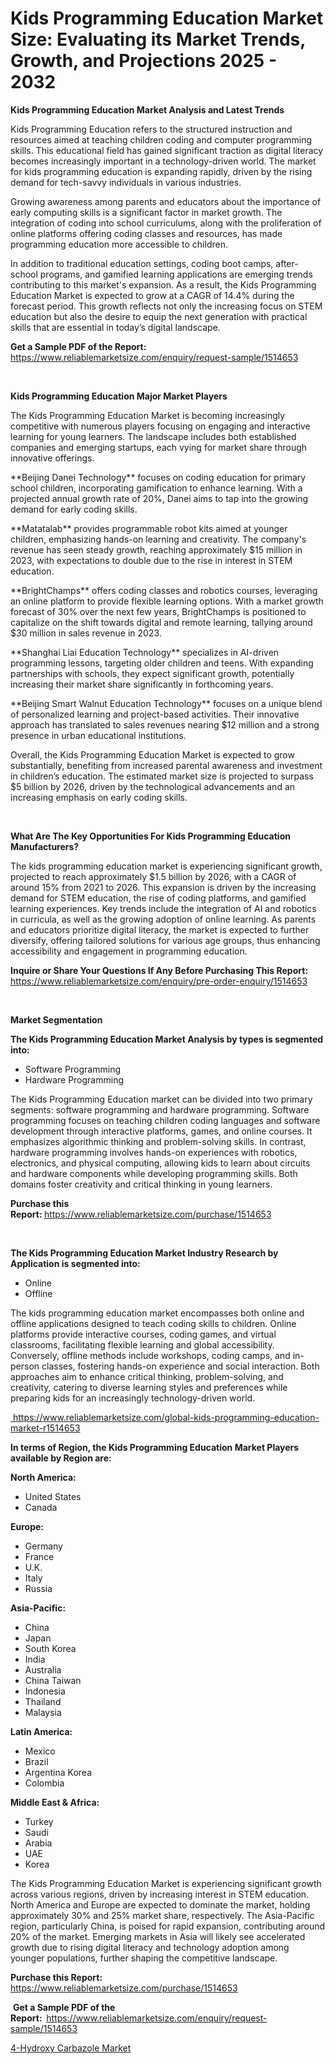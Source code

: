 <p><h1>Kids Programming Education Market Size: Evaluating its Market Trends, Growth, and Projections 2025 - 2032</h1></p><p><strong>Kids Programming Education Market Analysis and Latest Trends</strong></p>
<p><p>Kids Programming Education refers to the structured instruction and resources aimed at teaching children coding and computer programming skills. This educational field has gained significant traction as digital literacy becomes increasingly important in a technology-driven world. The market for kids programming education is expanding rapidly, driven by the rising demand for tech-savvy individuals in various industries. </p><p>Growing awareness among parents and educators about the importance of early computing skills is a significant factor in market growth. The integration of coding into school curriculums, along with the proliferation of online platforms offering coding classes and resources, has made programming education more accessible to children. </p><p>In addition to traditional education settings, coding boot camps, after-school programs, and gamified learning applications are emerging trends contributing to this market's expansion. As a result, the Kids Programming Education Market is expected to grow at a CAGR of 14.4% during the forecast period. This growth reflects not only the increasing focus on STEM education but also the desire to equip the next generation with practical skills that are essential in today’s digital landscape.</p></p>
<p><strong>Get a Sample PDF of the Report:&nbsp;</strong> <a href="https://www.reliablemarketsize.com/enquiry/request-sample/1514653?utm_campaign=1952&utm_medium=2&utm_source=Github&utm_content=ia&utm_term=17012025&utm_id=kids-programming-education">https://www.reliablemarketsize.com/enquiry/request-sample/1514653</a></p>
<p>&nbsp;</p>
<p><strong>Kids Programming Education Major Market Players</strong></p>
<p><p>The Kids Programming Education Market is becoming increasingly competitive with numerous players focusing on engaging and interactive learning for young learners. The landscape includes both established companies and emerging startups, each vying for market share through innovative offerings.</p><p>**Beijing Danei Technology** focuses on coding education for primary school children, incorporating gamification to enhance learning. With a projected annual growth rate of 20%, Danei aims to tap into the growing demand for early coding skills.</p><p>**Matatalab** provides programmable robot kits aimed at younger children, emphasizing hands-on learning and creativity. The company's revenue has seen steady growth, reaching approximately $15 million in 2023, with expectations to double due to the rise in interest in STEM education.</p><p>**BrightChamps** offers coding classes and robotics courses, leveraging an online platform to provide flexible learning options. With a market growth forecast of 30% over the next few years, BrightChamps is positioned to capitalize on the shift towards digital and remote learning, tallying around $30 million in sales revenue in 2023.</p><p>**Shanghai Liai Education Technology** specializes in AI-driven programming lessons, targeting older children and teens. With expanding partnerships with schools, they expect significant growth, potentially increasing their market share significantly in forthcoming years.</p><p>**Beijing Smart Walnut Education Technology** focuses on a unique blend of personalized learning and project-based activities. Their innovative approach has translated to sales revenues nearing $12 million and a strong presence in urban educational institutions.</p><p>Overall, the Kids Programming Education Market is expected to grow substantially, benefiting from increased parental awareness and investment in children’s education. The estimated market size is projected to surpass $5 billion by 2026, driven by the technological advancements and an increasing emphasis on early coding skills.</p></p>
<p>&nbsp;</p>
<p><strong>What Are The Key Opportunities For Kids Programming Education Manufacturers?</strong></p>
<p><p>The kids programming education market is experiencing significant growth, projected to reach approximately $1.5 billion by 2026, with a CAGR of around 15% from 2021 to 2026. This expansion is driven by the increasing demand for STEM education, the rise of coding platforms, and gamified learning experiences. Key trends include the integration of AI and robotics in curricula, as well as the growing adoption of online learning. As parents and educators prioritize digital literacy, the market is expected to further diversify, offering tailored solutions for various age groups, thus enhancing accessibility and engagement in programming education.</p></p>
<p><strong>Inquire or Share Your Questions If Any Before Purchasing This Report:</strong> <a href="https://www.reliablemarketsize.com/enquiry/pre-order-enquiry/1514653?utm_campaign=1952&utm_medium=2&utm_source=Github&utm_content=ia&utm_term=17012025&utm_id=kids-programming-education">https://www.reliablemarketsize.com/enquiry/pre-order-enquiry/1514653</a></p>
<p>&nbsp;</p>
<p><strong>Market Segmentation</strong></p>
<p><strong>The Kids Programming Education Market Analysis by types is segmented into:</strong></p>
<p><ul><li>Software Programming</li><li>Hardware Programming</li></ul></p>
<p><p>The Kids Programming Education market can be divided into two primary segments: software programming and hardware programming. Software programming focuses on teaching children coding languages and software development through interactive platforms, games, and online courses. It emphasizes algorithmic thinking and problem-solving skills. In contrast, hardware programming involves hands-on experiences with robotics, electronics, and physical computing, allowing kids to learn about circuits and hardware components while developing programming skills. Both domains foster creativity and critical thinking in young learners.</p></p>
<p><strong>Purchase this Report:&nbsp;</strong><a href="https://www.reliablemarketsize.com/purchase/1514653?utm_campaign=1952&utm_medium=2&utm_source=Github&utm_content=ia&utm_term=17012025&utm_id=kids-programming-education">https://www.reliablemarketsize.com/purchase/1514653</a></p>
<p>&nbsp;</p>
<p><strong>The Kids Programming Education Market Industry Research by Application is segmented into:</strong></p>
<p><ul><li>Online</li><li>Offline</li></ul></p>
<p><p>The kids programming education market encompasses both online and offline applications designed to teach coding skills to children. Online platforms provide interactive courses, coding games, and virtual classrooms, facilitating flexible learning and global accessibility. Conversely, offline methods include workshops, coding camps, and in-person classes, fostering hands-on experience and social interaction. Both approaches aim to enhance critical thinking, problem-solving, and creativity, catering to diverse learning styles and preferences while preparing kids for an increasingly technology-driven world.</p></p>
<p><a href="https://www.reliablemarketsize.com/global-kids-programming-education-market-r1514653?utm_campaign=1952&utm_medium=2&utm_source=Github&utm_content=ia&utm_term=17012025&utm_id=kids-programming-education">&nbsp;https://www.reliablemarketsize.com/global-kids-programming-education-market-r1514653</a></p>
<p><strong>In terms of Region, the Kids Programming Education Market Players available by Region are:</strong></p>
<p>
    <p> <strong> North America: </strong>
        <ul>
            <li>United States</li>
            <li>Canada</li>
        </ul>
        </p> 
    <p> <strong> Europe: </strong>
        <ul>
            <li>Germany</li>
            <li>France</li>
            <li>U.K.</li>
            <li>Italy</li>
            <li>Russia</li>
        </ul>
        </p> 
    <p> <strong> Asia-Pacific: </strong>
        <ul>
            <li>China</li>
            <li>Japan</li>
            <li>South Korea</li>
            <li>India</li>
            <li>Australia</li>
            <li>China Taiwan</li>
            <li>Indonesia</li>
            <li>Thailand</li>
            <li>Malaysia</li>
        </ul>
        </p> 
    <p> <strong> Latin America: </strong>
        <ul>
            <li>Mexico</li>
            <li>Brazil</li>
            <li>Argentina Korea</li>
            <li>Colombia</li>
        </ul>
        </p> 
    <p> <strong> Middle East & Africa: </strong>
        <ul>
            <li>Turkey</li>
            <li>Saudi</li>
            <li>Arabia</li>
            <li>UAE</li>
            <li>Korea</li>
        </ul>
    </p>
    </p>
<p><p>The Kids Programming Education Market is experiencing significant growth across various regions, driven by increasing interest in STEM education. North America and Europe are expected to dominate the market, holding approximately 30% and 25% market share, respectively. The Asia-Pacific region, particularly China, is poised for rapid expansion, contributing around 20% of the market. Emerging markets in Asia will likely see accelerated growth due to rising digital literacy and technology adoption among younger populations, further shaping the competitive landscape.</p></p>
<p><strong>Purchase this Report: </strong><a href="https://www.reliablemarketsize.com/purchase/1514653?utm_campaign=1952&utm_medium=2&utm_source=Github&utm_content=ia&utm_term=17012025&utm_id=kids-programming-education">https://www.reliablemarketsize.com/purchase/1514653</a></p>
<p>&nbsp;<strong>Get a Sample PDF of the Report:&nbsp;&nbsp;</strong><a href="https://www.reliablemarketsize.com/enquiry/request-sample/1514653?utm_campaign=1952&utm_medium=2&utm_source=Github&utm_content=ia&utm_term=17012025&utm_id=kids-programming-education">https://www.reliablemarketsize.com/enquiry/request-sample/1514653</a></p>
<p><strong></strong></p>
<p><p><a href="https://github.com/dringals/Market-Research-Report-List-6/blob/main/4-hydroxy-carbazole-market.md?utm_campaign=1952&utm_medium=2&utm_source=Github&utm_content=ia&utm_term=17012025&utm_id=kids-programming-education">4-Hydroxy Carbazole Market</a></p></p>
